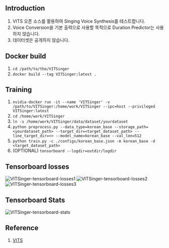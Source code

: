 ## Introduction
1. VITS 오픈 소스를 활용하여 Singing Voice Synthesis를 테스트합니다.
2. Voice Conversion을 기본 출력으로 사용할 목적으로 Duration Predictor는 사용하지 않습니다.
3. 데이터셋은 공개하지 않습니다. 


## Docker build
1. `cd /path/to/the/VITSinger`
2. `docker build --tag VITSinger:latest .`


## Training
1. `nvidia-docker run -it --name 'VITSinger' -v /path/to/VITSinger:/home/work/VITSinger --ipc=host --privileged VITSinger:latest`
2. `cd /home/work/VITSinger`
3. `ln -s /home/work/VITSinger/data/dataset/yourdataset`
4. `python preprocess.py --data_type=korean_base --storage_path=<yourdataset_path> --target_dir=<target_dataset_path> --line_target_dir=<> --model_name=korean_base --val_len=512`
5. `python train.py -c ./configs/korean_base.json -m korean_base -d <target_dataset_path>`
6. (OPTIONAL) `tensorboard --logdir=outdir/logdir`


## Tensorboard losses
![VITSinger-tensorboard-losses1](https://user-images.githubusercontent.com/69423543/184306443-6be46dd6-c438-4e66-9606-f070d54b18dc.png)
![VITSinger-tensorboard-losses2](https://user-images.githubusercontent.com/69423543/184306450-6f72c1d9-e423-40be-a70c-02b7d3119406.png)
![VITSinger-tensorboard-losses3](https://user-images.githubusercontent.com/69423543/184306475-4808546b-58c1-4f31-b712-8d66d661710c.png)


## Tensorboard Stats
![VITSinger-tensorboard-stats](https://user-images.githubusercontent.com/69423543/184306483-a9144718-f2da-4885-8747-2d45cb6a0896.png)


## Reference
1. [VITS](https://github.com/jaywalnut310/vits)
